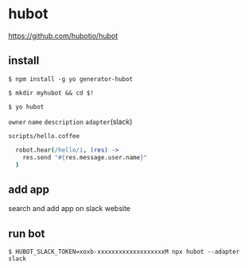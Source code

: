# hubot

https://github.com/hubotio/hubot



install
--


```
$ npm install -g yo generator-hubot
```

```
$ mkdir myhubot && cd $!
```

```
$ yo hubot
```

`owner` `name` `description` `adapter`(slack)


`scripts/hello.coffee`
```coffee
  robot.hear(/hello/i, (res) ->
    res.send "#{res.message.user.name}"
  )
```

add app
--

search and add app on slack website


run bot
--

```
$ HUBOT_SLACK_TOKEN=xoxb-xxxxxxxxxxxxxxxxxxxM npx hubot --adapter slack
```
